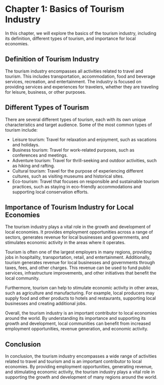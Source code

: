 Chapter 1: Basics of Tourism Industry
=====================================

In this chapter, we will explore the basics of the tourism industry, including its definition, different types of tourism, and importance for local economies.

Definition of Tourism Industry
------------------------------

The tourism industry encompasses all activities related to travel and tourism. This includes transportation, accommodation, food and beverage services, recreation, and entertainment. The industry is focused on providing services and experiences for travelers, whether they are traveling for leisure, business, or other purposes.

Different Types of Tourism
--------------------------

There are several different types of tourism, each with its own unique characteristics and target audience. Some of the most common types of tourism include:

* Leisure tourism: Travel for relaxation and enjoyment, such as vacations and holidays.
* Business tourism: Travel for work-related purposes, such as conferences and meetings.
* Adventure tourism: Travel for thrill-seeking and outdoor activities, such as hiking and rafting.
* Cultural tourism: Travel for the purpose of experiencing different cultures, such as visiting museums and historical sites.
* Eco-tourism: Travel that focuses on responsible and sustainable tourism practices, such as staying in eco-friendly accommodations and supporting local conservation efforts.

Importance of Tourism Industry for Local Economies
--------------------------------------------------

The tourism industry plays a vital role in the growth and development of local economies. It provides employment opportunities across a range of sectors, generates revenue for local businesses and governments, and stimulates economic activity in the areas where it operates.

Tourism is often one of the largest employers in many regions, providing jobs in hospitality, transportation, retail, and entertainment. Additionally, tourism generates revenue for local businesses and governments through taxes, fees, and other charges. This revenue can be used to fund public services, infrastructure improvements, and other initiatives that benefit the local community.

Furthermore, tourism can help to stimulate economic activity in other areas, such as agriculture and manufacturing. For example, local producers may supply food and other products to hotels and restaurants, supporting local businesses and creating additional jobs.

Overall, the tourism industry is an important contributor to local economies around the world. By understanding its importance and supporting its growth and development, local communities can benefit from increased employment opportunities, revenue generation, and economic activity.

Conclusion
----------

In conclusion, the tourism industry encompasses a wide range of activities related to travel and tourism and is an important contributor to local economies. By providing employment opportunities, generating revenue, and stimulating economic activity, the tourism industry plays a vital role in supporting the growth and development of many regions around the world.
